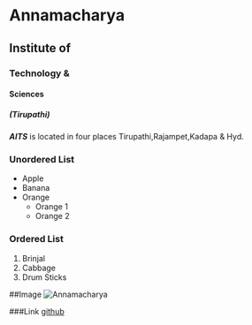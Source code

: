 # Annamacharya
## Institute of
### Technology &
#### Sciences
##### (Tirupathi)

***AITS*** is located in four places Tirupathi,Rajampet,Kadapa & Hyd.

### Unordered List
* Apple
* Banana
* Orange
  * Orange 1
  * Orange 2
### Ordered List
  1. Brinjal
  2. Cabbage
  3. Drum Sticks
    
##Image
![Annamacharya](https://pbs.twimg.com/profile_images/1112975533317316608/AfC00tou_400x400.png)

###Link
[github](http://github.com)

